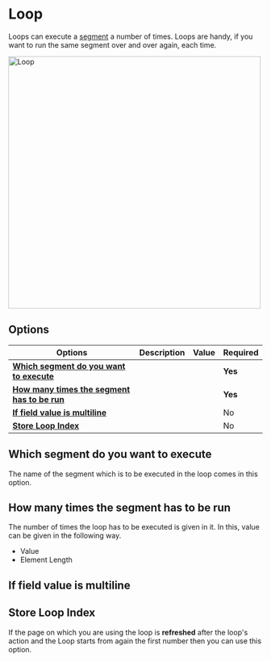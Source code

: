 # Loop

Loops can execute a [segment](/documentation/segment) a number of times. Loops are handy, if you want to run the same segment over and over again, each time.

<img src="/image/loop-01.png" width="500" height="500" alt="Loop">

## Options

| Options                                                                                   | Description | Value | Required |
| ----------------------------------------------------------------------------------------- | ----------- | ----- | -------- |
| [**Which segment do you want to execute**](#which-segment-do-you-want-to-execute)         |             |       | **Yes**  |
| [**How many times the segment has to be run**](#how-many-times-the-segment-has-to-be-run) |             |       | **Yes**  |
| [**If field value is multiline**](#if-field-value-is-multiline)                           |             |       | No       |
| [**Store Loop Index**](#store-loop-index)                                                 |             |       | No       |

## Which segment do you want to execute

The name of the segment which is to be executed in the loop comes in this option.

## How many times the segment has to be run

The number of times the loop has to be executed is given in it. In this, value can be given in the following way.

- Value
- Element Length

## If field value is multiline

## Store Loop Index

If the page on which you are using the loop is **refreshed** after the loop's action and the Loop starts from again the first number then you can use this option.